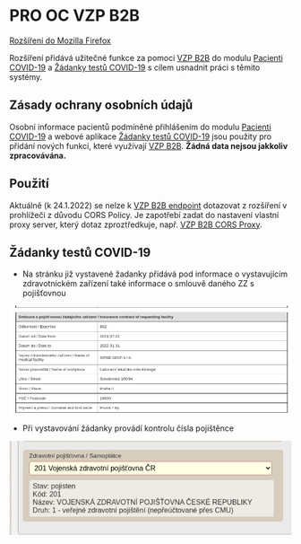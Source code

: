 # PRO OC VZP B2B

[Rozšíření do Mozilla Firefox](https://addons.mozilla.org/addon/pro-oc-vzp-b2b/)

Rozšíření přidává užitečné funkce za pomoci [VZP B2B](https://www.vzp.cz/e-vzp/b2b-komunikace) do modulu [Pacienti COVID-19](https://ereg.ksrzis.cz/Registr/CUDZadanky/VyhledaniPacienta) a [Žádanky testů COVID-19](https://eregpublicsecure.ksrzis.cz/Registr/CUD/Overeni) s cílem usnadnit práci s těmito systémy.

## Zásady ochrany osobních údajů

Osobní informace pacientů podmíněné přihlášením do modulu [Pacienti COVID-19](https://ereg.ksrzis.cz/Registr/CUDZadanky/VyhledaniPacienta) a webové aplikace [Žádanky testů COVID-19](https://eregpublicsecure.ksrzis.cz/Registr/CUD/Overeni) jsou použity pro přidání nových funkcí, které využívají [VZP B2B](https://www.vzp.cz/e-vzp/b2b-komunikace). **Žádná data nejsou jakkoliv zpracovávána.**

## Použití

Aktuálně (k 24.1.2022) se nelze k [VZP B2B endpoint](https://prod.b2b.vzp.cz) dotazovat z rozšíření v prohlížeči z důvodu CORS Policy. Je zapotřebí zadat do nastavení vlastní proxy server, který dotaz zproztředkuje, např. [VZP B2B CORS Proxy](https://github.com/PRO-OC/pro-oc-vzp-b2b-cors-proxy).

## Žádanky testů COVID-19

- Na stránku již vystavené žadanky přidává pod informace o vystavujícím zdravotnickém zařízení také informace o smlouvě daného ZZ s pojišťovnou

![Preview](preview/smlouva_s_pojistovnou_zadajiciho_zarizeni.png)

- Při vystavování žádanky provádí kontrolu čísla pojištěnce 

![Preview](preview/prubeh_pojisteni_pri_vytvareni.png)
